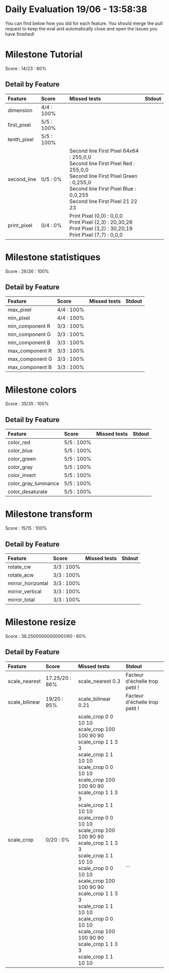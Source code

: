 # Daily Evaluation 19/06 - 13:58:38
You can find below how you did for each feature. 
 You should merge the pull request to keep the eval and automatically close and open the issues you have finished!
# Milestone  Tutorial
Score : 14/23 :  60%
## Detail by Feature
| Feature     | Score       | Missed tests                                                                                                                                                                                              | Stdout           |
| :---------- | :---------- | :-------------------------------------------------------------------------------------------------------------------------------------------------------------------------------------------------------- | :--------------- |
| dimension   | 4/4 :  100% |                                                                                                                                                                                                           |                  |
| first_pixel | 5/5 :  100% |                                                                                                                                                                                                           |                  |
| tenth_pixel | 5/5 :  100% |                                                                                                                                                                                                           |                  |
| second_line | 0/5 :  0%   | Second line First Pixel 64x64 : 255,0,0<br>Second line First Pixel Red : 255,0,0<br>Second line First Pixel Green : 0,255,0<br>Second line First Pixel Blue : 0,0,255<br>Second line First Pixel 21 22 23 | <br><br><br><br> |
| print_pixel | 0/4 :  0%   | Print Pixel (0,0) : 0,0,0<br>Print Pixel (2,3) : 20,30,26<br>Print Pixel (3,2) : 30,20,19<br>Print Pixel (7,7) : 0,0,0                                                                                    | <br><br><br>     |

# Milestone  statistiques
Score : 26/26 :  100%
## Detail by Feature
| Feature         | Score       | Missed tests | Stdout |
| :-------------- | :---------- | :----------- | :----- |
| max_pixel       | 4/4 :  100% |              |        |
| min_pixel       | 4/4 :  100% |              |        |
| min_component R | 3/3 :  100% |              |        |
| min_component G | 3/3 :  100% |              |        |
| min_component B | 3/3 :  100% |              |        |
| max_component R | 3/3 :  100% |              |        |
| max_component G | 3/3 :  100% |              |        |
| max_component B | 3/3 :  100% |              |        |

# Milestone  colors
Score : 35/35 :  100%
## Detail by Feature
| Feature              | Score       | Missed tests | Stdout |
| :------------------- | :---------- | :----------- | :----- |
| color_red            | 5/5 :  100% |              |        |
| color_blue           | 5/5 :  100% |              |        |
| color_green          | 5/5 :  100% |              |        |
| color_gray           | 5/5 :  100% |              |        |
| color_invert         | 5/5 :  100% |              |        |
| color_gray_luminance | 5/5 :  100% |              |        |
| color_desaturate     | 5/5 :  100% |              |        |

# Milestone  transform
Score : 15/15 :  100%
## Detail by Feature
| Feature           | Score       | Missed tests | Stdout |
| :---------------- | :---------- | :----------- | :----- |
| rotate_cw         | 3/3 :  100% |              |        |
| rotate_acw        | 3/3 :  100% |              |        |
| mirror_horizontal | 3/3 :  100% |              |        |
| mirror_vertical   | 3/3 :  100% |              |        |
| mirror_total      | 3/3 :  100% |              |        |

# Milestone  resize
Score : 36.25000000000001/60 :  60%
## Detail by Feature
| Feature        | Score           | Missed tests                                                                                                                                                                                                                                                                                                                                                                                                                                                                                           | Stdout                            |
| :------------- | :-------------- | :----------------------------------------------------------------------------------------------------------------------------------------------------------------------------------------------------------------------------------------------------------------------------------------------------------------------------------------------------------------------------------------------------------------------------------------------------------------------------------------------------- | :-------------------------------- |
| scale_nearest  | 17.25/20 :  86% | scale_nearest 0.3                                                                                                                                                                                                                                                                                                                                                                                                                                                                                      | Facteur d'échelle trop petit !    |
| scale_bilinear | 19/20 :  95%    | scale_bilinear 0.21                                                                                                                                                                                                                                                                                                                                                                                                                                                                                    | Facteur d'échelle trop petit !    |
| scale_crop     | 0/20 :  0%      | scale_crop 0 0 10 10<br>scale_crop 100 100 90 90<br>scale_crop 1 1 3 3<br>scale_crop 1 1 10 10<br>scale_crop 0 0 10 10<br>scale_crop 100 100 90 90<br>scale_crop 1 1 3 3<br>scale_crop 1 1 10 10<br>scale_crop 0 0 10 10<br>scale_crop 100 100 90 90<br>scale_crop 1 1 3 3<br>scale_crop 1 1 10 10<br>scale_crop 0 0 10 10<br>scale_crop 100 100 90 90<br>scale_crop 1 1 3 3<br>scale_crop 1 1 10 10<br>scale_crop 0 0 10 10<br>scale_crop 100 100 90 90<br>scale_crop 1 1 3 3<br>scale_crop 1 1 10 10 | <br><br><br><br><br><br><br><br>… |

